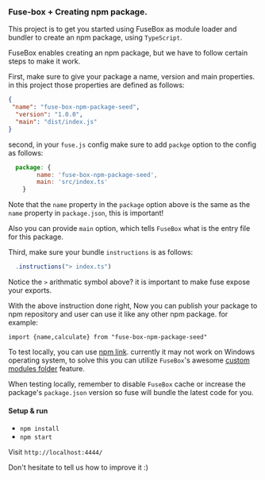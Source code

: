 ### Fuse-box + Creating npm package.

This project is to get you started using FuseBox as module loader and bundler to create an npm package, using `TypeScript`.

FuseBox enables creating an npm package, but we have to follow certain steps to make it work.

First, make sure to give your package a name, version and main properties. in this project those properties are defined as follows:
```json
{
 "name": "fuse-box-npm-package-seed",
  "version": "1.0.0",
  "main": "dist/index.js"
}
```

second, in your `fuse.js` config make sure to add `packge` option to the config as follows:
```js
  package: {
        name: 'fuse-box-npm-package-seed',
        main: 'src/index.ts'
    }
```

Note that the `name` property in the `package` option above is the same as the `name` property in `package.json`, this is important!

Also you can provide `main` option, which tells `FuseBox` what is the entry file for this package.

Third, make sure your bundle `instructions` is as follows:
```js
  .instructions("> index.ts")
```

Notice the `>` arithmatic symbol above? it is important to make fuse expose your exports.

With the above instruction done right, Now you can publish your package to npm repository and user can use it like any other npm package. for example:

 `import {name,calculate} from "fuse-box-npm-package-seed"`

To test locally, you can use  [npm link](https://docs.npmjs.com/cli/link). currently it may not work on Windows operating system, to solve this you can utilize `FuseBox`'s awesome [custom modules folder](http://fuse-box.org/page/configuration#custom-modules-folder) feature.

When testing locally, remember to disable `FuseBox` cache or increase the package's `package.json` version so fuse will bundle the latest code for you.

#### Setup & run
* `npm install`
* `npm start`

Visit `http://localhost:4444/`

Don't hesitate to tell us how to improve it :)